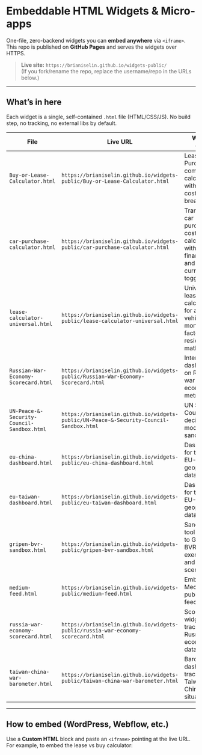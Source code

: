 # Embeddable HTML Widgets & Micro-apps

One-file, zero-backend widgets you can **embed anywhere** via `<iframe>`.  
This repo is published on **GitHub Pages** and serves the widgets over HTTPS.

> **Live site:** `https://brianiselin.github.io/widgets-public/`  
> (If you fork/rename the repo, replace the username/repo in the URLs below.)

---

## What’s in here

Each widget is a single, self-contained `.html` file (HTML/CSS/JS). No build step, no tracking, no external libs by default.

| File                           | Live URL                                                                                         | What it does                                                             |
|--------------------------------|-------------------------------------------------------------------------------------------------|--------------------------------------------------------------------------|
| `Buy-or-Lease-Calculator.html` | `https://brianiselin.github.io/widgets-public/Buy-or-Lease-Calculator.html`                      | Lease vs Purchase comparison calculator with detailed cost breakdowns.   |
| `car-purchase-calculator.html` | `https://brianiselin.github.io/widgets-public/car-purchase-calculator.html`                      | Transparent car purchase cost calculator with financing and currency toggle. |
| `lease-calculator-universal.html` | `https://brianiselin.github.io/widgets-public/lease-calculator-universal.html`            | Universal lease calculator for any vehicle, with money factor & residual math. |
| `Russian-War-Economy-Scorecard.html` | `https://brianiselin.github.io/widgets-public/Russian-War-Economy-Scorecard.html`         | Interactive dashboard on Russian war economy metrics.                     |
| `UN-Peace-&-Security-Council-Sandbox.html` | `https://brianiselin.github.io/widgets-public/UN-Peace-&-Security-Council-Sandbox.html`| UN Security Council decision modeling sandbox.                           |
| `eu-china-dashboard.html`       | `https://brianiselin.github.io/widgets-public/eu-china-dashboard.html`                          | Dashboard for tracking EU-China geopolitical data.                        |
| `eu-taiwan-dashboard.html`      | `https://brianiselin.github.io/widgets-public/eu-taiwan-dashboard.html`                         | Dashboard for tracking EU-Taiwan geopolitical data.                       |
| `gripen-bvr-sandbox.html`       | `https://brianiselin.github.io/widgets-public/gripen-bvr-sandbox.html`                          | Sandbox tool related to Gripen BVR exercises and scenarios.               |
| `medium-feed.html`              | `https://brianiselin.github.io/widgets-public/medium-feed.html`                                 | Embedded Medium publication feed.                                         |
| `russia-war-economy-scorecard.html` | `https://brianiselin.github.io/widgets-public/russia-war-economy-scorecard.html`            | Scorecard widget tracking Russian war economy data.                       |
| `taiwan-china-war-barometer.html` | `https://brianiselin.github.io/widgets-public/taiwan-china-war-barometer.html`               | Barometer dashboard tracking Taiwan-China situation.                      |

---

## How to embed (WordPress, Webflow, etc.)

Use a **Custom HTML** block and paste an `<iframe>` pointing at the live URL. For example, to embed the lease vs buy calculator:

